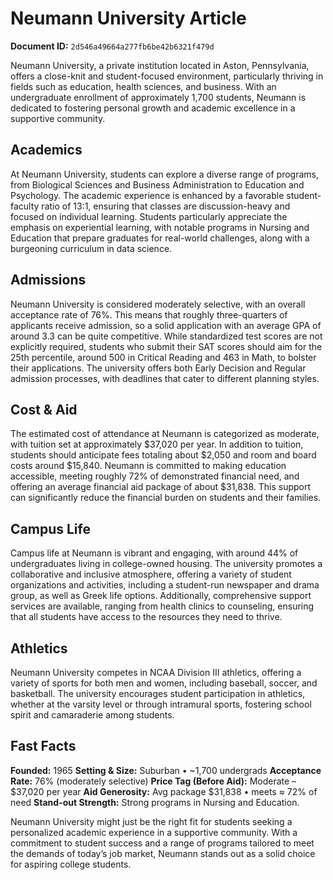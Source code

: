 # Neumann University Article

**Document ID:** `2d546a49664a277fb6be42b6321f479d`

Neumann University, a private institution located in Aston, Pennsylvania, offers a close-knit and student-focused environment, particularly thriving in fields such as education, health sciences, and business. With an undergraduate enrollment of approximately 1,700 students, Neumann is dedicated to fostering personal growth and academic excellence in a supportive community.

## Academics
At Neumann University, students can explore a diverse range of programs, from Biological Sciences and Business Administration to Education and Psychology. The academic experience is enhanced by a favorable student-faculty ratio of 13:1, ensuring that classes are discussion-heavy and focused on individual learning. Students particularly appreciate the emphasis on experiential learning, with notable programs in Nursing and Education that prepare graduates for real-world challenges, along with a burgeoning curriculum in data science.

## Admissions
Neumann University is considered moderately selective, with an overall acceptance rate of 76%. This means that roughly three-quarters of applicants receive admission, so a solid application with an average GPA of around 3.3 can be quite competitive. While standardized test scores are not explicitly required, students who submit their SAT scores should aim for the 25th percentile, around 500 in Critical Reading and 463 in Math, to bolster their applications. The university offers both Early Decision and Regular admission processes, with deadlines that cater to different planning styles.

## Cost & Aid
The estimated cost of attendance at Neumann is categorized as moderate, with tuition set at approximately $37,020 per year. In addition to tuition, students should anticipate fees totaling about $2,050 and room and board costs around $15,840. Neumann is committed to making education accessible, meeting roughly 72% of demonstrated financial need, and offering an average financial aid package of about $31,838. This support can significantly reduce the financial burden on students and their families.

## Campus Life
Campus life at Neumann is vibrant and engaging, with around 44% of undergraduates living in college-owned housing. The university promotes a collaborative and inclusive atmosphere, offering a variety of student organizations and activities, including a student-run newspaper and drama group, as well as Greek life options. Additionally, comprehensive support services are available, ranging from health clinics to counseling, ensuring that all students have access to the resources they need to thrive.

## Athletics
Neumann University competes in NCAA Division III athletics, offering a variety of sports for both men and women, including baseball, soccer, and basketball. The university encourages student participation in athletics, whether at the varsity level or through intramural sports, fostering school spirit and camaraderie among students.

## Fast Facts
**Founded:** 1965
**Setting & Size:** Suburban • ~1,700 undergrads
**Acceptance Rate:** 76% (moderately selective)
**Price Tag (Before Aid):** Moderate – $37,020 per year
**Aid Generosity:** Avg package $31,838 • meets ≈ 72% of need
**Stand-out Strength:** Strong programs in Nursing and Education.

Neumann University might just be the right fit for students seeking a personalized academic experience in a supportive community. With a commitment to student success and a range of programs tailored to meet the demands of today’s job market, Neumann stands out as a solid choice for aspiring college students.
